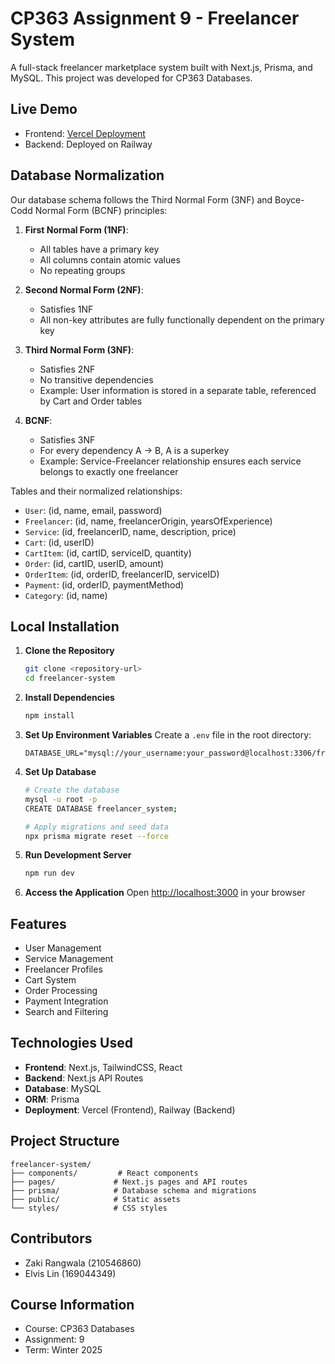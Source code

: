 # CP363 Assignment 9 - Freelancer System

A full-stack freelancer marketplace system built with Next.js, Prisma, and MySQL. This project was developed for CP363 Databases.

## Live Demo

- Frontend: [Vercel Deployment](https://cp363-freelancer-system.vercel.app/)
- Backend: Deployed on Railway

## Database Normalization

Our database schema follows the Third Normal Form (3NF) and Boyce-Codd Normal Form (BCNF) principles:

1. **First Normal Form (1NF)**:

   - All tables have a primary key
   - All columns contain atomic values
   - No repeating groups

2. **Second Normal Form (2NF)**:

   - Satisfies 1NF
   - All non-key attributes are fully functionally dependent on the primary key

3. **Third Normal Form (3NF)**:

   - Satisfies 2NF
   - No transitive dependencies
   - Example: User information is stored in a separate table, referenced by Cart and Order tables

4. **BCNF**:
   - Satisfies 3NF
   - For every dependency A → B, A is a superkey
   - Example: Service-Freelancer relationship ensures each service belongs to exactly one freelancer

Tables and their normalized relationships:

- `User`: (id, name, email, password)
- `Freelancer`: (id, name, freelancerOrigin, yearsOfExperience)
- `Service`: (id, freelancerID, name, description, price)
- `Cart`: (id, userID)
- `CartItem`: (id, cartID, serviceID, quantity)
- `Order`: (id, cartID, userID, amount)
- `OrderItem`: (id, orderID, freelancerID, serviceID)
- `Payment`: (id, orderID, paymentMethod)
- `Category`: (id, name)

## Local Installation

1. **Clone the Repository**

   ```bash
   git clone <repository-url>
   cd freelancer-system
   ```

2. **Install Dependencies**

   ```bash
   npm install
   ```

3. **Set Up Environment Variables**
   Create a `.env` file in the root directory:

   ```env
   DATABASE_URL="mysql://your_username:your_password@localhost:3306/freelancer_system"
   ```

4. **Set Up Database**

   ```bash
   # Create the database
   mysql -u root -p
   CREATE DATABASE freelancer_system;

   # Apply migrations and seed data
   npx prisma migrate reset --force
   ```

5. **Run Development Server**

   ```bash
   npm run dev
   ```

6. **Access the Application**
   Open [http://localhost:3000](http://localhost:3000) in your browser

## Features

- User Management
- Service Management
- Freelancer Profiles
- Cart System
- Order Processing
- Payment Integration
- Search and Filtering

## Technologies Used

- **Frontend**: Next.js, TailwindCSS, React
- **Backend**: Next.js API Routes
- **Database**: MySQL
- **ORM**: Prisma
- **Deployment**: Vercel (Frontend), Railway (Backend)

## Project Structure

```
freelancer-system/
├── components/         # React components
├── pages/             # Next.js pages and API routes
├── prisma/            # Database schema and migrations
├── public/            # Static assets
└── styles/            # CSS styles
```

## Contributors

- Zaki Rangwala (210546860)
- Elvis Lin (169044349)

## Course Information

- Course: CP363 Databases
- Assignment: 9
- Term: Winter 2025
